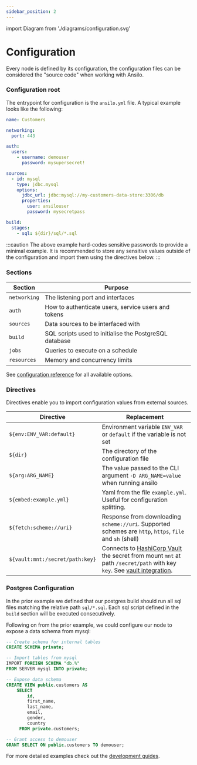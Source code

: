 ```yaml
---
sidebar_position: 2
---
```


import Diagram from './diagrams/configuration.svg'

# Configuration

Every node is defined by its configuration, the configuration files can be considered
the "source code" when working with Ansilo.

<center>
    <Diagram width="70%" height="auto" className="auto-invert" />
</center>

### Configuration root

The entrypoint for configuration is the `ansilo.yml` file.
A typical example looks like the following:

```yaml
name: Customers

networking:
  port: 443

auth:
  users:
    - username: demouser
      password: mysupersecret!

sources:
  - id: mysql
    type: jdbc.mysql
    options:
      jdbc_url: jdbc:mysql://my-customers-data-store:3306/db
      properties:
        user: ansilouser
        password: mysecretpass

build:
  stages:
    - sql: ${dir}/sql/*.sql
```

:::caution
The above example hard-codes sensitive passwords to provide a minimal example.
It is recommended to store any sensitive values outside of the configuration and import
them using the directives below.
:::

### Sections

| Section      | Purpose                                                |
| ------------ | ------------------------------------------------------ |
| `networking` | The listening port and interfaces                      |
| `auth`       | How to authenticate users, service users and tokens    |
| `sources`    | Data sources to be interfaced with                     |
| `build`      | SQL scripts used to initialise the PostgreSQL database |
| `jobs`       | Queries to execute on a schedule                       |
| `resources`  | Memory and concurrency limits                          |

See [configuration reference](/docs/resources/configuration-reference/) for all available options.

### Directives

Directives enable you to import configuration values from external sources.

| Directive                       | Replacement                                                                                                                                                                      |
| ------------------------------- | -------------------------------------------------------------------------------------------------------------------------------------------------------------------------------- |
| `${env:ENV_VAR:default}`        | Environment variable `ENV_VAR` or `default` if the variable is not set                                                                                                           |
| `${dir}`                        | The directory of the configuration file                                                                                                                                          |
| `${arg:ARG_NAME}`               | The value passed to the CLI argument `-D ARG_NAME=value` when running ansilo                                                                                                     |
| `${embed:example.yml}`          | Yaml from the file `example.yml`. Useful for configuration splitting.                                                                                                            |
| `${fetch:scheme://uri}`         | Response from downloading `scheme://uri`. Supported schemes are `http`, `https`, `file` and `sh` (shell)                                                                               |
| `${vault:mnt:/secret/path:key}` | Connects to [HashiCorp Vault](https://www.vaultproject.io/) the secret from mount `mnt` at path `/secret/path` with key `key`. See [vault integration](/docs/advanced/secrets/). |

### Postgres Configuration

In the prior example we defined that our postgres build should run all sql files matching the relative path `sql/*.sql`.
Each sql script defined in the `build` section will be executed consecutively.

Following on from the prior example, we could configure our node to expose a data schema from mysql:

```sql
-- Create schema for internal tables
CREATE SCHEMA private;

-- Import tables from mysql
IMPORT FOREIGN SCHEMA "db.%"
FROM SERVER mysql INTO private;

-- Expose data schema
CREATE VIEW public.customers AS
    SELECT
        id,
        first_name,
        last_name,
        email,
        gender,
        country
     FROM private.customers;

-- Grant access to demouser
GRANT SELECT ON public.customers TO demouser;
```

For more detailed examples check out the [development guides](/docs/category/development-guides/).
